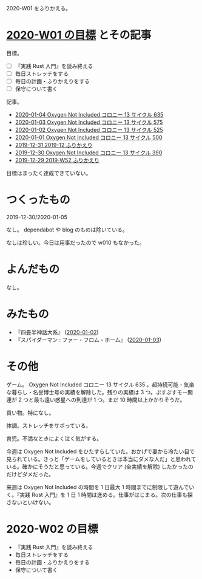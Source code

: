 2020-W01 をふりかえる。

# [2020-W01 の目標][2019-12-29] とその記事

目標。

- [ ] 『実践 Rust 入門』を読み終える
- [ ] 毎日ストレッチをする
- [ ] 毎日の計画・ふりかえりをする
- [ ] 保守について書く

記事。

- [2020-01-04 Oxygen Not Included コロニー 13 サイクル 635][2020-01-04]
- [2020-01-03 Oxygen Not Included コロニー 13 サイクル 575][2020-01-03]
- [2020-01-02 Oxygen Not Included コロニー 13 サイクル 525][2020-01-02]
- [2020-01-01 Oxygen Not Included コロニー 13 サイクル 500][2020-01-01]
- [2019-12-31 2019-12 ふりかえり][2019-12-31]
- [2019-12-30 Oxygen Not Included コロニー 13 サイクル 390][2019-12-30]
- [2019-12-29 2019-W52 ふりかえり][2019-12-29]

目標はまったく達成できていない。

# つくったもの

2019-12-30/2020-01-05

なし。 dependabot や blog のものは除いている。

なしは珍しい。今日は用事だったので w010 もなかった。

# よんだもの

なし。

# みたもの

- 『四畳半神話大系』 ([2020-01-02][])
- 『スパイダーマン : ファー・フロム・ホーム』 ([2020-01-03][])

# その他

ゲーム。 Oxygen Not Included コロニー 13 サイクル 635 。超持続可能・気楽な暮らし・名誉博士号の実績を解除した。残りの実績は 3 つ。ぷすぷすモー関連が 2 つと最も遠い惑星への到達が 1 つ。まだ 10 時間以上かかりそうだ。

買い物。特になし。

体調。ストレッチをサボっている。

育児。不満なときによく泣く気がする。

今週は Oxygen Not Included をひたすらしていた。おかげで妻から冷たい目で見られている。きっと「ゲームをしているときは本当にダメな人だ」と思われている。確かにそうだと思っている。今週でクリア (全実績を解除) したかったのだけどダメだった。

来週は Oxygen Not Included の時間を 1 日最大 1 時間までに制限して遊んでいく。『実践 Rust 入門』を 1 日 1 時間は進める。仕事がはじまる。次の仕事も探さないといけない。

# 2020-W02 の目標

- 『実践 Rust 入門』を読み終える
- 毎日ストレッチをする
- 毎日の計画・ふりかえりをする
- 保守について書く

[2019-12-29]: https://blog.bouzuya.net/2019/12/29/
[2019-12-30]: https://blog.bouzuya.net/2019/12/30/
[2019-12-31]: https://blog.bouzuya.net/2019/12/31/
[2020-01-01]: https://blog.bouzuya.net/2020/01/01/
[2020-01-02]: https://blog.bouzuya.net/2020/01/02/
[2020-01-03]: https://blog.bouzuya.net/2020/01/03/
[2020-01-04]: https://blog.bouzuya.net/2020/01/04/

